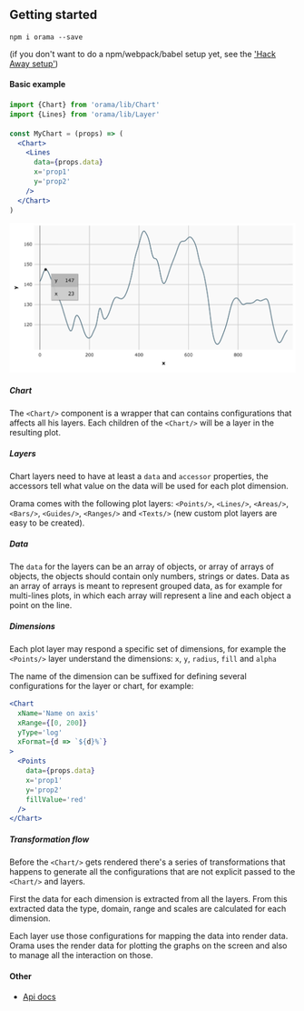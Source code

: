 
## Getting started

```
npm i orama --save
```

(if you don't want to do a npm/webpack/babel setup yet, see the ['Hack Away setup']('/hackAwaySetup.md'))

#### Basic example
```jsx
import {Chart} from 'orama/lib/Chart'
import {Lines} from 'orama/lib/Layer'

const MyChart = (props) => (
  <Chart>
    <Lines
      data={props.data}
      x='prop1'
      y='prop2'
    />
  </Chart>
)
```
![Alt text](../dist/imgs/gettingStarted01.png)

##### Chart
The `<Chart/>` component is a wrapper that can contains configurations that affects all his layers. Each children of the `<Chart/>` will be a layer in the resulting plot.

##### Layers
Chart layers need to have at least a `data` and `accessor` properties, the accessors tell what value on the data will be used for each plot dimension.

Orama comes with the following plot layers: `<Points/>`, `<Lines/>`, `<Areas/>`, `<Bars/>`, `<Guides/>`, `<Ranges/>` and `<Texts/>` (new custom plot layers are easy to be created).

##### Data
The `data` for the layers can be an array of objects, or array of arrays of objects, the objects should contain only numbers, strings or dates. Data as an array of arrays is meant to represent grouped data, as for example for multi-lines plots, in which each array will represent a line and each object a point on the line.

##### Dimensions
Each plot layer may respond a specific set of dimensions, for example the `<Points/>` layer understand the dimensions: `x`, `y`, `radius`, `fill` and `alpha`

The name of the dimension can be suffixed for defining several configurations for the layer or chart, for example:

```jsx
<Chart
  xName='Name on axis'
  xRange={[0, 200]}
  yType='log'
  xFormat={d => `${d}%`}
>
  <Points
    data={props.data}
    x='prop1'
    y='prop2'
    fillValue='red'
  />
</Chart>
```

##### Transformation flow

Before the `<Chart/>` gets rendered there's a series of transformations that happens to generate all the configurations that are not explicit passed to the `<Chart/>` and layers.

First the data for each dimension is extracted from all the layers. From this extracted data the type, domain, range and scales are calculated for each dimension.

Each layer use those configurations for mapping the data into render data. Orama uses the render data for plotting the graphs on the screen and also to manage all the interaction on those.


#### Other

- [Api docs](/api.md)

